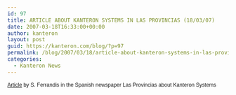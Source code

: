 ```yaml
---
id: 97
title: ARTICLE ABOUT KANTERON SYSTEMS IN LAS PROVINCIAS (18/03/07)
date: 2007-03-18T16:33:00+00:00
author: kanteron
layout: post
guid: https://kanteron.com/blog/?p=97
permalink: /blog/2007/03/18/article-about-kanteron-systems-in-las-provincias-180307/
categories:
  - Kanteron News
---
```

<p style="font: normal normal normal 12px/normal Helvetica;margin: 0px">
  <a href="https://www.lasprovincias.es/valencia/prensa/20070318/economia/empresa-valenciana-kanteron-preve_20070318.html">Article</a> by S. Ferrandis in the Spanish newspaper Las Provincias about Kanteron Systems
</p>

<font size="3" face="Helvetica, 'Times New Roman', Times, serif" class="Apple-style-span"><span style="font-size: 12px;line-height: normal" class="Apple-style-span"></span></font>